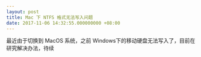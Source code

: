```yaml
---
layout: post
title: Mac 下 NTFS 格式无法写入问题
date: 2017-11-06 14:32:55.000000000 +08:00
---
```


最近由于切换到 MacOS 系统，之前 Windows下的移动硬盘无法写入了，目前在研究解决办法，待续
